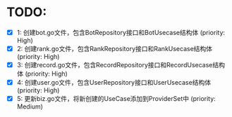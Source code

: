 # TODO:

- [x] 1: 创建bot.go文件，包含BotRepository接口和BotUsecase结构体 (priority: High)
- [x] 2: 创建rank.go文件，包含RankRepository接口和RankUsecase结构体 (priority: High)
- [x] 3: 创建record.go文件，包含RecordRepository接口和RecordUsecase结构体 (priority: High)
- [x] 4: 创建user.go文件，包含UserRepository接口和UserUsecase结构体 (priority: High)
- [x] 5: 更新biz.go文件，将新创建的UseCase添加到ProviderSet中 (priority: Medium)

